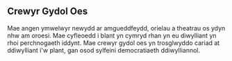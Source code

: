 ## Crewyr Gydol Oes

Mae angen ymwelwyr newydd ar amgueddfeydd, orielau a theatrau os ydyn nhw am oroesi. Mae cyfleoedd i blant yn cymryd rhan yn eu diwylliant yn rhoi perchnogaeth iddynt. Mae crewyr gydol oes yn trosglwyddo cariad at ddiwylliant i'w plant, gan osod sylfeini democratiaeth ddiwylliannol.
